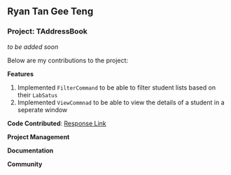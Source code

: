 ## Ryan Tan Gee Teng

### Project: TAddressBook
_to be added soon_

Below are my contributions to the project:

**Features**
1. Implemented `FilterCommand` to be able to filter student lists based on their `LabSatus`
2. Implemented `ViewCommnad` to be able to view the details of a student in a seperate window


**Code Contributed**: [Response Link](https://nus-cs2103-ay2122s2.github.io/tp-dashboard/?search=geetengtan&sort=groupTitle&sortWithin=title&timeframe=commit&mergegroup=&groupSelect=groupByRepos&breakdown=true&checkedFileTypes=docs~functional-code~test-code~other&since=2022-02-18)


**Project Management**

**Documentation**

**Community**
